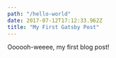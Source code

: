```yaml
---
path: "/hello-world"
date: 2017-07-12T17:12:33.962Z
title: "My First Gatsby Post"
---
```

Oooooh-weeee, my first blog post!
